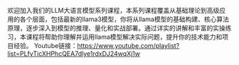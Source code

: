 欢迎加入我们的LLM大语言模型系列课程，本系列课程覆盖从基础理论到高级应用的各个层面，包括最新的llama3模型，你将从llama模型的基础构建、核心算法原理，逐步深入到模型的推理、量化和实战部署。通过详实的讲解和丰富的实操练习，本课程将帮助你理解并运用llama模型解决实际问题，提升你的技术能力和项目经验。
Youtube链接：https://www.youtube.com/playlist?list=PLfyTicXHPhcQEA7dlye1rdxDJ24wqXj1w
